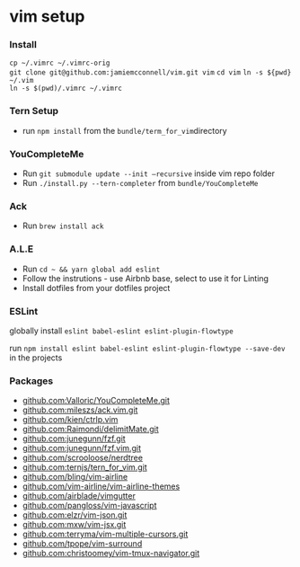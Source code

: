 # vim setup

### Install

`cp ~/.vimrc ~/.vimrc-orig`  
`git clone git@github.com:jamiemcconnell/vim.git vim`
`cd vim`
`ln -s ${pwd} ~/.vim`  
`ln -s $(pwd)/.vimrc ~/.vimrc`

### Tern Setup

- run `npm install` from the `bundle/term_for_vim`directory

### YouCompleteMe

- Run `git submodule update --init —recursive` inside vim repo folder
- Run `./install.py --tern-completer` from `bundle/YouCompleteMe`

### Ack

- Run `brew install ack`

### A.L.E

- Run `cd ~ && yarn global add eslint`
- Follow the instrutions - use Airbnb base, select to use it for Linting
- Install dotfiles from your dotfiles project


### ESLint

globally install `eslint babel-eslint eslint-plugin-flowtype`

run `npm install eslint babel-eslint eslint-plugin-flowtype --save-dev` in the projects


### Packages

* [github.com:Valloric/YouCompleteMe.git](git@github.com:Valloric/YouCompleteMe.git)
* [github.com:mileszs/ack.vim.git](git@github.com:mileszs/ack.vim.git)
* [github.com/kien/ctrlp.vim](https://github.com/kien/ctrlp.vim)
* [github.com:Raimondi/delimitMate.git](git@github.com:Raimondi/delimitMate.git)
* [github.com:junegunn/fzf.git](git@github.com:junegunn/fzf.git)
* [github.com:junegunn/fzf.vim.git](git@github.com:junegunn/fzf.vim.git)
* [github.com/scrooloose/nerdtree](https://github.com/scrooloose/nerdtree.git)
* [github.com:ternjs/tern_for_vim.git](git@github.com:ternjs/tern_for_vim.git)
* [github.com/bling/vim-airline](https://github.com/bling/vim-airline)
* [github.com/vim-airline/vim-airline-themes](https://github.com/vim-airline/vim-airline-themes)
* [github.com/airblade/vimgutter](https://github.com/airblade/vim-gitgutter)
* [github.com/pangloss/vim-javascript](https://github.com/pangloss/vim-javascript.git)
* [github.com:elzr/vim-json.git](git@github.com:elzr/vim-json.git)
* [github.com:mxw/vim-jsx.git](git@github.com:mxw/vim-jsx.git)
* [github.com:terryma/vim-multiple-cursors.git](git@github.com:terryma/vim-multiple-cursors.git)
* [github.com/tpope/vim-surround](git://github.com/tpope/vim-surround.git)
* [github.com:christoomey/vim-tmux-navigator.git](git@github.com:christoomey/vim-tmux-navigator.git)
